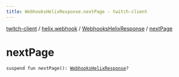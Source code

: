 ```yaml
---
title: WebhooksHelixResponse.nextPage - twitch-client
---
```


[twitch-client](../../index.html) / [helix.webhook](../index.html) / [WebhooksHelixResponse](index.html) / [nextPage](./next-page.html)

# nextPage

`suspend fun nextPage(): `[`WebhooksHelixResponse`](index.html)`?`